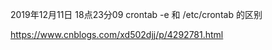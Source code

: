 2019年12月11日 18点23分09
crontab -e 和 /etc/crontab 的区别

https://www.cnblogs.com/xd502djj/p/4292781.html
